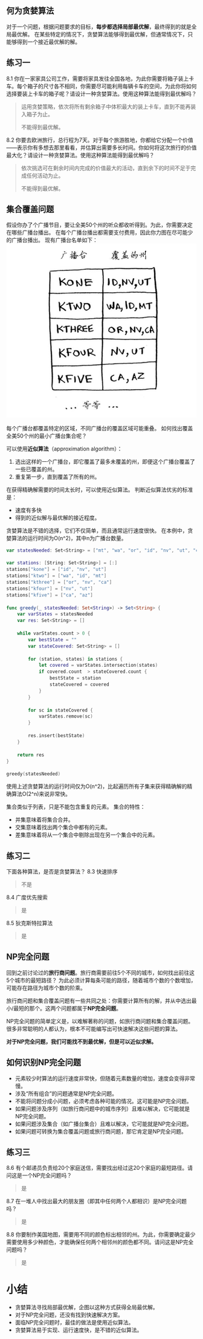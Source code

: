 ## 何为贪婪算法 
对于一个问题，根据问题要求的目标，**每步都选择局部最优解**，最终得到的就是全局最优解。
在某些特定的情况下，贪婪算法能够得到最优解，但通常情况下，只能够得到一个接近最优解的解。

## 练习一
8.1 你在一家家具公司工作，需要将家具发往全国各地，为此你需要将箱子装上卡车。每个箱子的尺寸各不相同，你需要尽可能利用每辆卡车的空间，为此你将如何选择要装上卡车的箱子呢？请设计一种贪婪算法。使用这种算法能得到最优解吗？

> 运用贪婪策略，依次将所有剩余箱子中体积最大的装上卡车，直到不能再装入箱子为止。
> 
> 不能得到最优解。

8.2 你要去欧洲旅行，总行程为7天。对于每个旅游胜地，你都给它分配一个价值——表示你有多想去那里看看，并估算出需要多长时间。你如何将这次旅行的价值最大化？请设计一种贪婪算法。使用这种算法能得到最优解吗？

> 依次挑选可在剩余时间内完成的价值最大的活动，直到余下的时间不足于完成任何活动为止。
> 
> 不能得到最优解。

## 集合覆盖问题
假设你办了个广播节目，要让全美50个州的听众都收听得到。为此，你需要决定在哪些广播台播出。
在每个广播台播出都需要支付费用，因此你力图在尽可能少的广播台播出。
现有广播台名单如下：
![截屏2022-09-30 14.43.52](assets/%E6%88%AA%E5%B1%8F2022-09-30%2014.43.52.png)

每个广播台都覆盖特定的区域，不同广播台的覆盖区域可能重叠。
如何找出覆盖全美50个州的最小广播台集合呢？

可以使用**近似算法**（approximation algorithm）：
1. 选出这样的一个广播台，即它覆盖了最多未覆盖的州，即便这个广播台覆盖了一些已覆盖的州。
2. 重复第一步，直到覆盖了所有的州。

在获得精确解需要的时间太长时，可以使用近似算法。
判断近似算法优劣的标准是：
* 速度有多快
* 得到的近似解与最优解的接近程度。

贪婪算法是不错的选择，它们不仅简单，而且通常运行速度很快。
在本例中，贪婪算法的运行时间为O(n^2)，其中n为广播台数量。

```Swift
var statesNeeded: Set<String> = ["mt", "wa", "or", "id", "nv", "ut", "ca", "az"]

var stations: [String: Set<String>] = [:]
stations["kone"] = ["id", "nv", "ut"]
stations["ktwo"] = ["wa", "id", "mt"]
stations["kthree"] = ["or", "nv", "ca"]
stations["kfour"] = ["nv", "ut"]
stations["kfive"] = ["ca", "az"]

func greedy(_ statesNeeded: Set<String>) -> Set<String> {
    var varStates = statesNeeded
    var res: Set<String> = []

    while varStates.count > 0 {
        var bestState = ""
        var stateCovered: Set<String> = []
        
        for (station, states) in stations {
            let covered = varStates.intersection(states)
            if covered.count  > stateCovered.count {
                bestState = station
                stateCovered = covered
            }
        }
        
        for sc in stateCovered {
            varStates.remove(sc)
        }
        
        res.insert(bestState)
    }
    
    return res
}

greedy(statesNeeded)
```
使用上述贪婪算法的运行时间仅为O(n^2)，比起遍历所有子集来获得精确解的精确算法O(2^n)来说非常快。

集合类似于列表，只是不能包含重复的元素。
集合的特性：
* 并集意味着将集合合并。
* 交集意味着找出两个集合中都有的元素。
* 差集意味着将从一个集合中剔除出现在另一个集合中的元素。

## 练习二

下面各种算法，是否是贪婪算法？
8.3 快速排序
> 不是

8.4 广度优先搜索
> 是

8.5 狄克斯特拉算法
> 是

## NP完全问题
回到之前讨论过的**旅行商问题**。旅行商需要前往5个不同的城市，如何找出前往这5个城市的最短路径？
为此必须计算每条可能的路径，随着城市个数的个数增加，可能存在路径为城市个数的阶乘。

旅行商问题和集合覆盖问题有一些共同之处：你需要计算所有的解，并从中选出最小/最短的那个。这两个问题都属于**NP完全问题**。

NP完全问题的简单定义是，以难解著称的问题，如旅行商问题和集合覆盖问题。很多非常聪明的人都认为，根本不可能编写出可快速解决这些问题的算法。

**对于NP完全问题，我们可能找不到最优解，但是可以近似求解。**

## 如何识别NP完全问题
* 元素较少时算法的运行速度非常快，但随着元素数量的增加，速度会变得非常慢。
* 涉及“所有组合”的问题通常是NP完全问题。
* 不能将问题分成小问题，必须考虑各种可能的情况。这可能是NP完全问题。
* 如果问题涉及序列（如旅行商问题中的城市序列）且难以解决，它可能就是NP完全问题。
* 如果问题涉及集合（如广播台集合）且难以解决，它可能就是NP完全问题。
* 如果问题可转换为集合覆盖问题或旅行商问题，那它肯定是NP完全问题。

## 练习三
8.6 有个邮递员负责给20个家庭送信，需要找出经过这20个家庭的最短路径。请问这是一个NP完全问题吗？
> 是

8.7 在一堆人中找出最大的朋友圈（即其中任何两个人都相识）是NP完全问题吗？
> 是

8.8 你要制作美国地图，需要用不同的颜色标出相邻的州。为此，你需要确定最少需要使用多少种颜色，才能确保任何两个相邻州的颜色都不同。请问这是NP完全问题吗？
> 是

# 小结
* 贪婪算法寻找局部最优解，企图以这种方式获得全局最优解。
* 对于NP完全问题，还没有找到快速解决方案。
* 面临NP完全问题时，最佳的做法是使用近似算法。
* 贪婪算法易于实现、运行速度快，是不错的近似算法。